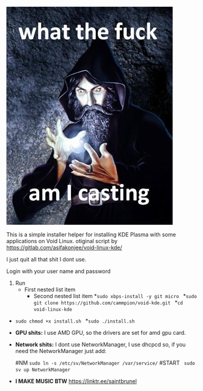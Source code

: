 ![Alt text](https://github.com/cammpion/void-kde/blob/main/void.jpg?raw=true)


This is a simple installer helper for installing KDE Plasma with some applications on Void Linux.
otiginal script by https://gitlab.com/asifakonjee/void-linux-kde/

I just quit all that shit I dont use.

Login with your user name and password

1. Run 
   - First nested list item
     - Second nested list item
*```sudo xbps-install -y git micro ```
*```sudo git clone https://github.com/cammpion/void-kde.git ```
*```cd void-linux-kde ```
* ```sudo chmod +x install.sh ```
*```sudo ./install.sh ```



- **GPU shits:**
I use AMD GPU, so the drivers are set for amd gpu card.

- **Network shits:**
I dont use NetworkManager, I use dhcpcd
so, if you need the NetworkManager just add:


   #NM
   ```sudo ln -s /etc/sv/NetworkManager /var/service/```
   #START
  ``` sudo sv up NetworkManager```

  
- **I MAKE MUSIC BTW**
https://linktr.ee/saintbrunel
